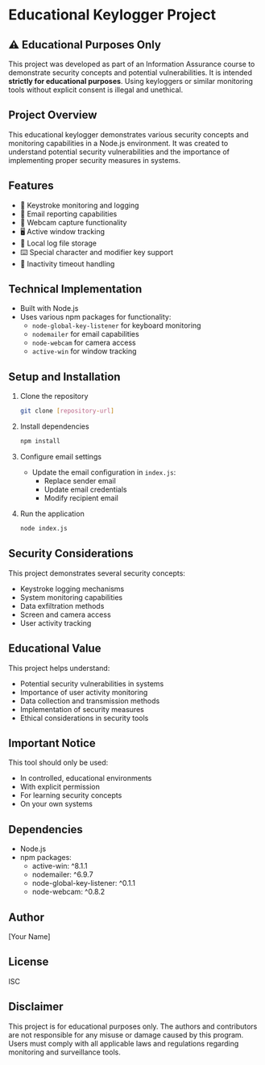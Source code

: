 # Educational Keylogger Project

## ⚠️ Educational Purposes Only
This project was developed as part of an Information Assurance course to demonstrate security concepts and potential vulnerabilities. It is intended **strictly for educational purposes**. Using keyloggers or similar monitoring tools without explicit consent is illegal and unethical.

## Project Overview
This educational keylogger demonstrates various security concepts and monitoring capabilities in a Node.js environment. It was created to understand potential security vulnerabilities and the importance of implementing proper security measures in systems.

## Features
- 🎯 Keystroke monitoring and logging
- 📧 Email reporting capabilities
- 📸 Webcam capture functionality
- 🖥️ Active window tracking
- 💾 Local log file storage
- ⌨️ Special character and modifier key support
- 🔄 Inactivity timeout handling

## Technical Implementation
- Built with Node.js
- Uses various npm packages for functionality:
  - `node-global-key-listener` for keyboard monitoring
  - `nodemailer` for email capabilities
  - `node-webcam` for camera access
  - `active-win` for window tracking

## Setup and Installation
1. Clone the repository
   ```bash
   git clone [repository-url]
   ```

2. Install dependencies
   ```bash
   npm install
   ```

3. Configure email settings
   - Update the email configuration in `index.js`:
     - Replace sender email
     - Update email credentials
     - Modify recipient email

4. Run the application
   ```bash
   node index.js
   ```

## Security Considerations
This project demonstrates several security concepts:
- Keystroke logging mechanisms
- System monitoring capabilities
- Data exfiltration methods
- Screen and camera access
- User activity tracking

## Educational Value
This project helps understand:
- Potential security vulnerabilities in systems
- Importance of user activity monitoring
- Data collection and transmission methods
- Implementation of security measures
- Ethical considerations in security tools

## Important Notice
This tool should only be used:
- In controlled, educational environments
- With explicit permission
- For learning security concepts
- On your own systems

## Dependencies
- Node.js
- npm packages:
  - active-win: ^8.1.1
  - nodemailer: ^6.9.7
  - node-global-key-listener: ^0.1.1
  - node-webcam: ^0.8.2

## Author
[Your Name]

## License
ISC

## Disclaimer
This project is for educational purposes only. The authors and contributors are not responsible for any misuse or damage caused by this program. Users must comply with all applicable laws and regulations regarding monitoring and surveillance tools.
